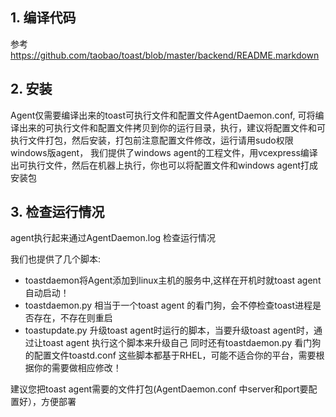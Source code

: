 ## 1. 编译代码

   参考 https://github.com/taobao/toast/blob/master/backend/README.markdown

## 2. 安装
   Agent仅需要编译出来的toast可执行文件和配置文件AgentDaemon.conf, 可将编译出来的可执行文件和配置文件拷贝到你的运行目录，执行，建议将配置文件和可执行文件打包，然后安装，打包前注意配置文件修改，运行请用sudo权限
   windows版agent， 我们提供了windows agent的工程文件，用vcexpress编译出可执行文件，然后在机器上执行，你也可以将配置文件和windows agent打成安装包

## 3. 检查运行情况
   agent执行起来通过AgentDaemon.log 检查运行情况

我们也提供了几个脚本:
   * toastdaemon将Agent添加到linux主机的服务中,这样在开机时就toast agent自动启动！
   * toastdaemon.py 相当于一个toast agent 的看门狗，会不停检查toast进程是否存在，不存在则重启
   * toastupdate.py 升级toast agent时运行的脚本，当要升级toast agent时，通过让toast agent 执行这个脚本来升级自己
   同时还有toastdaemon.py 看门狗的配置文件toastd.conf
   这些脚本都基于RHEL，可能不适合你的平台，需要根据你的需要做相应修改！

建议您把toast agent需要的文件打包(AgentDaemon.conf 中server和port要配置好），方便部署

